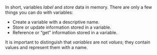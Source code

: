 In short, variables _label_ and _store_ data in memory. There are only a few things you can do with variables:
* Create a variable with a descriptive name.
* Store or update information stored in a variable.
* Reference or “get” information stored in a variable.

It is important to distinguish that _variables_ are not _values_; they contain values and represent them with a name.

